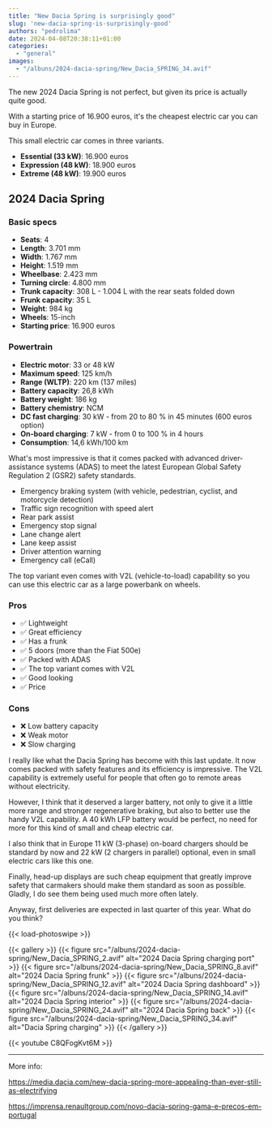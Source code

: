```yaml
---
title: "New Dacia Spring is surprisingly good"
slug: 'new-dacia-spring-is-surprisingly-good'
authors: "pedrolima"
date: 2024-04-08T20:38:11+01:00
categories:
  - "general"
images:
  - "/albuns/2024-dacia-spring/New_Dacia_SPRING_34.avif"
---
```


The new 2024 Dacia Spring is not perfect, but given its price is actually quite good.

With a starting price of 16.900 euros, it's the cheapest electric car you can buy in Europe.

This small electric car comes in three variants.

- **Essential (33 kW)**: 16.900 euros
- **Expression (48 kW)**: 18.900 euros
- **Extreme (48 kW)**: 19.900 euros


## 2024 Dacia Spring

### Basic specs

- **Seats**: 4
- **Length**: 3.701 mm
- **Width**: 1.767 mm
- **Height**: 1.519 mm
- **Wheelbase**: 2.423 mm
- **Turning circle**: 4.800 mm
- **Trunk capacity**: 308 L - 1.004 L with the rear seats folded down
- **Frunk capacity**: 35 L
- **Weight**: 984 kg
- **Wheels**: 15-inch
- **Starting price**: 16.900 euros

### Powertrain

- **Electric motor**: 33 or 48 kW
- **Maximum speed**: 125 km/h
- **Range (WLTP)**: 220 km (137 miles)
- **Battery capacity**: 26,8 kWh
- **Battery weight**: 186 kg
- **Battery chemistry**: NCM
- **DC fast charging**: 30 kW - from 20 to 80 % in 45 minutes (600 euros option)
- **On-board charging**: 7 kW - from 0 to 100 % in 4 hours
- **Consumption**: 14,6 kWh/100 km

What's most impressive is that it comes packed with advanced driver-assistance systems (ADAS) to meet the latest European Global Safety Regulation 2 (GSR2) safety standards.

- Emergency braking system (with vehicle, pedestrian, cyclist, and motorcycle detection)
- Traffic sign recognition with speed alert
- Rear park assist
- Emergency stop signal
- Lane change alert
- Lane keep assist
- Driver attention warning
- Emergency call (eCall)

The top variant even comes with V2L (vehicle-to-load) capability so you can use this electric car as a large powerbank on wheels.

### Pros

- ✅ Lightweight
- ✅ Great efficiency
- ✅ Has a frunk
- ✅ 5 doors (more than the Fiat 500e)
- ✅ Packed with ADAS
- ✅ The top variant comes with V2L
- ✅ Good looking
- ✅ Price

### Cons

- ❌ Low battery capacity
- ❌ Weak motor
- ❌ Slow charging


I really like what the Dacia Spring has become with this last update. It now comes packed with safety features and its efficiency is impressive. The V2L capability is extremely useful for people that often go to remote areas without electricity.

However, I think that it deserved a larger battery, not only to give it a little more range and stronger regenerative braking, but also to better use the handy V2L capability. A 40 kWh LFP battery would be perfect, no need for more for this kind of small and cheap electric car.

I also think that in Europe 11 kW (3-phase) on-board chargers should be standard by now and 22 kW (2 chargers in parallel) optional, even in small electric cars like this one.

Finally, head-up displays are such cheap equipment that greatly improve safety that carmakers should make them standard as soon as possible. Gladly, I do see them being used much more often lately.

Anyway, first deliveries are expected in last quarter of this year. What do you think?

{{< load-photoswipe >}}

{{< gallery >}} 
  {{< figure src="/albuns/2024-dacia-spring/New_Dacia_SPRING_2.avif" alt="2024 Dacia Spring charging port" >}}
  {{< figure src="/albuns/2024-dacia-spring/New_Dacia_SPRING_8.avif" alt="2024 Dacia Spring frunk" >}}
  {{< figure src="/albuns/2024-dacia-spring/New_Dacia_SPRING_12.avif" alt="2024 Dacia Spring dashboard" >}}
  {{< figure src="/albuns/2024-dacia-spring/New_Dacia_SPRING_14.avif" alt="2024 Dacia Spring interior" >}}
  {{< figure src="/albuns/2024-dacia-spring/New_Dacia_SPRING_24.avif" alt="2024 Dacia Spring back" >}}
  {{< figure src="/albuns/2024-dacia-spring/New_Dacia_SPRING_34.avif" alt="Dacia Spring charging" >}}
{{< /gallery >}}

{{< youtube C8QFogKvt6M >}}

---

More info:

https://media.dacia.com/new-dacia-spring-more-appealing-than-ever-still-as-electrifying

https://imprensa.renaultgroup.com/novo-dacia-spring-gama-e-precos-em-portugal